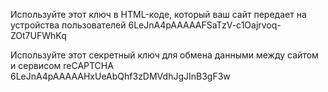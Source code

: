 Используйте этот ключ в HTML-коде, который ваш сайт передает на устройства пользователей
6LeJnA4pAAAAAFSaTzV-c1Oajrvoq-ZOt7UFWhKq

Используйте этот секретный ключ для обмена данными между сайтом и сервисом reCAPTCHA
6LeJnA4pAAAAAHxUeAbQhf3zDMVdhJgJInB3gF3w
